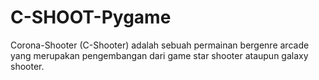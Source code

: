 # C-SHOOT-Pygame
Corona-Shooter (C-Shooter) adalah sebuah permainan bergenre arcade yang merupakan pengembangan dari game star shooter ataupun galaxy shooter.
